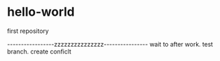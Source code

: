 # hello-world
first repository

-----------------zzzzzzzzzzzzzzz----------------
wait to after work.
test branch.
create conficlt
